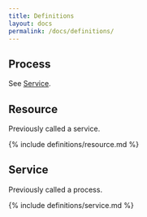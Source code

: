 ```yaml
---
title: Definitions
layout: docs
permalink: /docs/definitions/
---
```


## Process

See [Service](#service).

## Resource

<div class="alert alert-warning">
Previously called a service.
</div>

{% include definitions/resource.md %}


## Service

<div class="alert alert-warning">
Previously called a process.
</div>

{% include definitions/service.md %}
